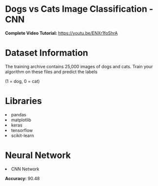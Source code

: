 # Dogs vs Cats Image Classification - CNN

**Complete Video Tutorial:** https://youtu.be/ENXr1foShrA

# Dataset Information

The training archive contains 25,000 images of dogs and cats. Train your algorithm on these files and predict the labels

(1 = dog, 0 = cat)


# Libraries

<li>pandas
<li>matplotlib
<li>keras
<li>tensorflow
<li>scikit-learn

# Neural Network

<li>CNN Network
  
**Accuracy:** 90.48
